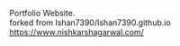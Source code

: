 Portfolio Website. <br>
forked from Ishan7390/Ishan7390.github.io <br>
https://www.nishkarshagarwal.com/
